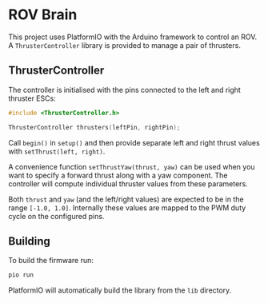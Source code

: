 # ROV Brain


This project uses PlatformIO with the Arduino framework to control an ROV. A
`ThrusterController` library is provided to manage a pair of thrusters.

## ThrusterController

The controller is initialised with the pins connected to the left and right
thruster ESCs:

```cpp
#include <ThrusterController.h>

ThrusterController thrusters(leftPin, rightPin);
```

Call `begin()` in `setup()` and then provide separate left and right thrust
values with `setThrust(left, right)`.

A convenience function `setThrustYaw(thrust, yaw)` can be used when you want to
specify a forward thrust along with a yaw component. The controller will compute
individual thruster values from these parameters.

Both `thrust` and `yaw` (and the left/right values) are expected to be in the
range `[-1.0, 1.0]`. Internally these values are mapped to the PWM duty cycle on
the configured pins.

## Building

To build the firmware run:

```bash
pio run
```

PlatformIO will automatically build the library from the `lib` directory.

